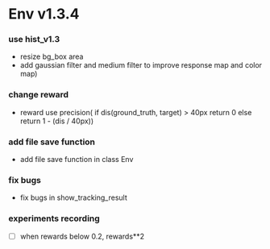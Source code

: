 # Env v1.3.4

### use hist_v1.3
* resize bg_box area
* add gaussian filter and medium filter to improve response map and color map)

### change reward
* reward use precision( if dis(ground_truth, target) > 40px return 0 else return 1 - (dis / 40px))

### add file save function
* add file save function in class Env

### fix bugs
* fix bugs in show_tracking_result

### experiments recording
- [ ] when rewards below 0.2, rewards**2   
